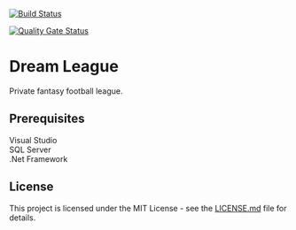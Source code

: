 [![Build Status](https://johnwatson484.visualstudio.com/John%20D%20Watson/_apis/build/status/Dream%20League?branchName=master)](https://johnwatson484.visualstudio.com/John%20D%20Watson/_build/latest?definitionId=6&branchName=master)

[![Quality Gate Status](https://sonarcloud.io/api/project_badges/measure?project=johnwatson484_dream-league&metric=alert_status)](https://sonarcloud.io/dashboard?id=johnwatson484_dream-league)

# Dream League
Private fantasy football league.

## Prerequisites
Visual Studio  
SQL Server  
.Net Framework

## License
This project is licensed under the MIT License - see the [LICENSE.md](LICENSE.md) file for details.
